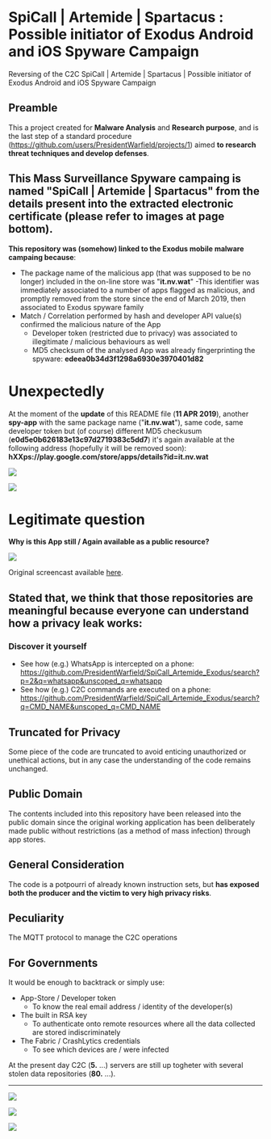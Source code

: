 # SpiCall | Artemide | Spartacus : Possible initiator of Exodus Android and iOS Spyware Campaign
Reversing of the C2C SpiCall | Artemide | Spartacus | Possible initiator of Exodus Android and iOS Spyware Campaign

## Preamble
This a project created for **Malware Analysis** and **Research purpose**, and is the last step of a standard procedure (https://github.com/users/PresidentWarfield/projects/1) aimed **to research threat techniques and develop defenses**.

## This Mass Surveillance Spyware campaing is named "**SpiCall | Artemide | Spartacus**" from the details present into the extracted electronic certificate (please refer to images at page bottom).

**This repository was (somehow) linked to the Exodus mobile malware campaing because**:
- The package name of the malicious app (that was supposed to be no longer) included in the on-line store was "**it.nv.wat**"
  -This identifier was immediately associated to a number of apps flagged as malicious, and promptly removed from the store since the end of March 2019, then associated to Exodus spyware family
- Match / Correlation performed by hash and developer API value(s) confirmed the malicious nature of the App
  - Developer token (restricted due to privacy) was associated to illegitimate / malicious behaviours as well
  - MD5 checksum of the analysed App was already fingerprinting the spyware: **edeea0b34d3f1298a6930e3970401d82**
  
 # Unexpectedly
 At the moment of the **update** of this README file (**11 APR 2019**), another **spy-app** with the same package name ("**it.nv.wat**"), same code, same developer token but (of course) different MD5 checkusum (**e0d5e0b626183e13c97d2719383c5dd7**) it's again available at the following address (hopefully it will be removed soon): **hXXps://play.google.com/store/apps/details?id=it.nv.wat**

![](https://github.com/PresidentWarfield/SpiCall_Artemide_Exodus/blob/master/screenshots/screenshot005.png)

![](https://github.com/PresidentWarfield/SpiCall_Artemide_Exodus/blob/master/screenshots/screenshot004.png)

# Legitimate question
**Why is this App still / Again available as a public resource?**

![](https://github.com/PresidentWarfield/SpiCall_Artemide_Exodus/blob/master/screenshots/screencast.gif)

Original screencast available [here](https://github.com/PresidentWarfield/SpiCall_Artemide_Exodus/blob/master/screenshots/screencast.mp4).

## Stated that, we think that those repositories are meaningful because everyone can understand how a privacy leak works:
### Discover it yourself
- See how (e.g.) WhatsApp is intercepted on a phone: https://github.com/PresidentWarfield/SpiCall_Artemide_Exodus/search?p=2&q=whatsapp&unscoped_q=whatsapp
- See how (e.g.) C2C commands are executed on a phone: https://github.com/PresidentWarfield/SpiCall_Artemide_Exodus/search?q=CMD_NAME&unscoped_q=CMD_NAME

## Truncated for Privacy
Some piece of the code are truncated to avoid enticing unauthorized or unethical actions, but in any case the understanding of the code remains unchanged.

## Public Domain
The contents included into this repository have been released into the public domain since the original working application has been deliberately made public without restrictions (as a method of mass infection) through app stores.

## General Consideration
The code is a potpourri of already known instruction sets, but **has exposed both the producer and the victim to very high privacy risks**.

## Peculiarity
The MQTT protocol to manage the C2C operations

## For Governments
It would be enough to backtrack or simply use:
- App-Store / Developer token
  - To know the real email address / identity of the developer(s)
- The built in RSA key
  - To authenticate onto remote resources where all the data collected are stored indiscriminately
- The Fabric / CrashLytics credentials
  - To see which devices are / were infected
  
At the present day C2C (**5.** ...) servers are still up togheter with several stolen data repositories (**80.** ...). 

---
![](https://github.com/PresidentWarfield/SpiCall_Artemide_Exodus/blob/master/screenshots/screenshot001.png)

![](https://github.com/PresidentWarfield/SpiCall_Artemide_Exodus/blob/master/screenshots/screenshot003.png)

![](https://github.com/PresidentWarfield/SpiCall_Artemide_Exodus/blob/master/screenshots/screenshot002.png)
